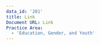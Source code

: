 ```yaml
---
data_id: '281'
title: Link
Document URL: Link
Practice Area:
  - 'Education, Gender, and Youth'
---
```

